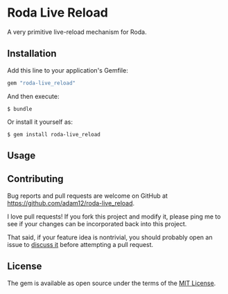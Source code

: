 # Roda Live Reload

A very primitive live-reload mechanism for Roda.

## Installation

Add this line to your application's Gemfile:

```ruby
gem "roda-live_reload"
```

And then execute:

    $ bundle

Or install it yourself as:

    $ gem install roda-live_reload

## Usage



## Contributing

Bug reports and pull requests are welcome on GitHub at https://github.com/adam12/roda-live_reload.

I love pull requests! If you fork this project and modify it, please ping me to see
if your changes can be incorporated back into this project.

That said, if your feature idea is nontrivial, you should probably open an issue to
[discuss it](http://www.igvita.com/2011/12/19/dont-push-your-pull-requests/)
before attempting a pull request.

## License

The gem is available as open source under the terms of the [MIT License](http://opensource.org/licenses/MIT).

